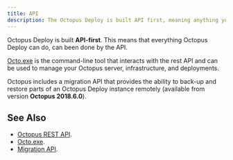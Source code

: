 ```yaml
---
title: API
description: The Octopus Deploy is built API first, meaning anything you can do in the web portal, you can also do over the REST API.
---
```


Octopus Deploy is built **API-first**. This means that everything Octopus Deploy can do, can been done by the API.

[Octo.exe](/docs/octopus-concepts/octo.exe.md) is the command-line tool that interacts with the rest API and can be used to manage your Octopus server, infrastructure, and deployments.

Octopus includes a migration API that provides the ability to back-up and restore parts of an Octopus Deploy instance remotely (available from version **Octopus 2018.6.0**).

## See Also

- [Octopus REST API](/docs/octopus-rest-api/index.md).
- [Octo.exe](/docs/octopus-concepts/octo.exe.md).
- [Migration API](/docs/octopus-rest-api/migration-api/index.md).
